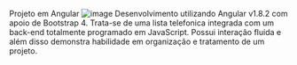 Projeto em Angular 
![image](https://user-images.githubusercontent.com/112425995/198378522-3ea8700c-2077-4655-87a6-5f8e293aee94.png)
Desenvolvimento utilizando Angular v1.8.2 com apoio de Bootstrap 4. Trata-se de uma lista telefonica integrada com um back-end totalmente programado em JavaScript.
Possui interação fluida e além disso demonstra habilidade em organização e tratamento de um projeto. 

